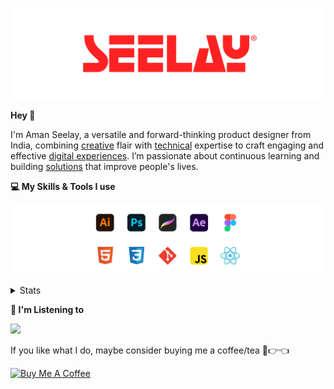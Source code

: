 [![banner](./images/seelay.svg)](https://www.seelay.in)

**Hey 👋**

I'm Aman Seelay, a versatile and forward-thinking product designer from India, combining [creative](https://illustrations.seelay.in) flair with [technical](https://www.seelay.in/#skills) expertise to craft engaging and effective [digital experiences](https://www.seelay.in/#work). I’m passionate about continuous learning and building [solutions](https://www.seelay.in/#projects) that improve people's lives.

**💻 My Skills & Tools I use**

[![banner](./images/skills&tools.svg)](https://www.seelay.in/about)

<details>
  <summary>Stats</summary>

---

<!--START_SECTION:waka-->
![Profile Views](http://img.shields.io/badge/Profile%20Views-0-blue)

**🐱 My GitHub Data** 

> 📦 827.2 kB Used in GitHub's Storage 
 > 
> 🏆 1,902 Contributions in the Year 2025
 > 
> 💼 Opted to Hire
 > 
> 📜 1 Public Repository 
 > 
> 🔑 27 Private Repository 
 > 
**I'm a Night 🦉** 

```text
🌞 Morning                623 commits         ███░░░░░░░░░░░░░░░░░░░░░░   12.65 % 
🌆 Daytime                590 commits         ███░░░░░░░░░░░░░░░░░░░░░░   11.98 % 
🌃 Evening                1533 commits        ████████░░░░░░░░░░░░░░░░░   31.13 % 
🌙 Night                  2179 commits        ███████████░░░░░░░░░░░░░░   44.24 % 
```
📅 **I'm Most Productive on Sunday** 

```text
Monday                   643 commits         ███░░░░░░░░░░░░░░░░░░░░░░   13.06 % 
Tuesday                  758 commits         ████░░░░░░░░░░░░░░░░░░░░░   15.39 % 
Wednesday                673 commits         ███░░░░░░░░░░░░░░░░░░░░░░   13.66 % 
Thursday                 694 commits         ████░░░░░░░░░░░░░░░░░░░░░   14.09 % 
Friday                   522 commits         ███░░░░░░░░░░░░░░░░░░░░░░   10.60 % 
Saturday                 741 commits         ████░░░░░░░░░░░░░░░░░░░░░   15.05 % 
Sunday                   894 commits         █████░░░░░░░░░░░░░░░░░░░░   18.15 % 
```


📊 **This Week I Spent My Time On** 

```text
🕑︎ Time Zone: Asia/Kolkata

💬 Programming Languages: 
Other                    19 hrs 55 mins      ██████████████████░░░░░░░   72.40 % 
Astro                    4 hrs 17 mins       ████░░░░░░░░░░░░░░░░░░░░░   15.57 % 
TypeScript               2 hrs 42 mins       ██░░░░░░░░░░░░░░░░░░░░░░░   09.87 % 
JSON                     22 mins             ░░░░░░░░░░░░░░░░░░░░░░░░░   01.36 % 
Markdown                 13 mins             ░░░░░░░░░░░░░░░░░░░░░░░░░   00.80 % 

🔥 Editors: 
Chrome                   13 hrs 20 mins      ████████████░░░░░░░░░░░░░   48.52 % 
Cursor                   8 hrs 30 mins       ████████░░░░░░░░░░░░░░░░░   30.94 % 
Edge                     5 hrs 38 mins       █████░░░░░░░░░░░░░░░░░░░░   20.54 % 

💻 Operating System: 
Windows                  27 hrs 30 mins      █████████████████████████   100.00 % 
```

**I Mostly Code in JavaScript** 

```text
JavaScript               17 repos            ███████████████░░░░░░░░░░   58.62 % 
TypeScript               5 repos             ████░░░░░░░░░░░░░░░░░░░░░   17.24 % 
HTML                     4 repos             ███░░░░░░░░░░░░░░░░░░░░░░   13.79 % 
Java                     2 repos             ██░░░░░░░░░░░░░░░░░░░░░░░   06.90 % 
Astro                    1 repo              █░░░░░░░░░░░░░░░░░░░░░░░░   03.45 % 
```




 Last Updated on 10/10/2025 06:51:33 UTC
<!--END_SECTION:waka-->

---

 </details>

**🎵 I'm Listening to**

<object data="https://now-play.vercel.app/api/generate?uid=7a17a86e-d6b7-43b5-8d9c-1d6dae42a779" >

  <img src="https://now-play.vercel.app/api/generate?uid=7a17a86e-d6b7-43b5-8d9c-1d6dae42a779" />

</object>

If you like what I do, maybe consider buying me a coffee/tea 🥺👉👈

<a href="https://www.buymeacoffee.com/seelay" target="_blank"><img src="https://cdn.buymeacoffee.com/buttons/v2/default-red.png" alt="Buy Me A Coffee" width="150" ></a>
